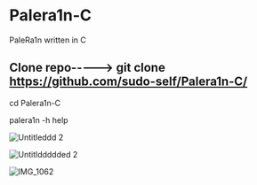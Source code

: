 # Palera1n-C
PaleRa1n written in C

## Clone repo-----> git clone https://github.com/sudo-self/Palera1n-C/

cd Palera1n-C

palera1n -h help

![Untitleddd 2](https://user-images.githubusercontent.com/119916323/230702456-6f15191e-ef41-41f9-ad01-ae53e8ac69fc.jpg)

![Untitlddddded 2](https://user-images.githubusercontent.com/119916323/230702463-9f946f4f-4464-47ac-acc4-a61d1f1db9b8.jpg)


![IMG_1062](https://user-images.githubusercontent.com/119916323/230702513-9d92c6de-152a-4ca7-b794-e0c15f8c5e30.jpg)

